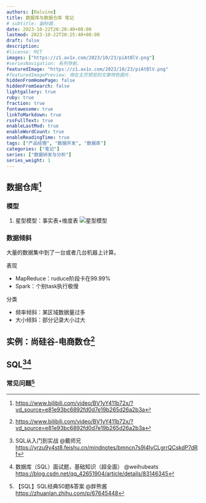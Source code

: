 ```yaml
---
authors: [Ralvine]
title: 数据库与数据仓库 笔记
# subtitle: 副标题.
date: 2023-10-22T20:20:40+08:00
lastmod: 2023-10-22T20:25:40+08:00
draft: false
description: 
#license: MIT
images: ["https://z1.ax1x.com/2023/10/23/piAtBlV.png"]
#seriesNavigation: 系列导航.
featuredImage: "https://z1.ax1x.com/2023/10/23/piAtBlV.png"
#featuredImagePreview: 用在主页预览的文章特色图片.
hiddenFromHomePage: false
hiddenFromSearch: false
lightgallery: true
ruby: true
fraction: true
fontawesome: true
linkToMarkdown: true
rssFullText: true
enableLastMod: true
enableWordCount: true
enableReadingTime: true
tags: ["产品经理", "数据开发", "数据库"]
categories: ["笔记"]
series: ["数据研发与分析"]
series_weight: 1
---
```


<!--more-->

## 数据仓库[^1]

### 模型

1. 星型模型：事实表+维度表
![星型模型](https://pic1.zhimg.com/80/v2-3ab86050013d9381c1555482df933f58_1440w.webp)


### 数据倾斜

大量的数据集中到了一台或者几台机器上计算。

表现
- MapReduce：ruduce阶段卡在99.99%
- Spark：个别task执行极慢

分类
- 频率倾斜：某区域数据量过多
- 大小倾斜：部分记录大小过大


## 实例：尚硅谷-电商数仓[^1]

[^1]: https://www.bilibili.com/video/BV1yY411b72x/?vd_source=e81e93bc6892fd0d7e19b265d26a2b3a


## SQL[^2][^3]

### 常见问题[^4]


[^1]: 尚硅谷物流数仓笔记（数仓基础知识） @橘生淮南 https://zhuanlan.zhihu.com/p/647035072
[^2]: SQL从入门到实战 @戴师兄 https://yrzu9y4st8.feishu.cn/mindnotes/bmncn7s9I4IyCLgrrQCskdP7dRf
[^3]: 数据库（SQL）面试题，基础知识（超全面） @weihubeats https://blog.csdn.net/qq_42651904/article/details/83146345
[^4]: 【SQL】SQL经典50题&答案 @胖熊酱 https://zhuanlan.zhihu.com/p/67645448